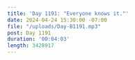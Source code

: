 ```yaml
---
title: 'Day 1191: "Everyone knows it."'
date: 2024-04-24 15:30:00 -07:00
file: "/uploads/Day-B1191.mp3"
post: Day 1191
duration: '00:04:03'
length: 3428917
---
```


